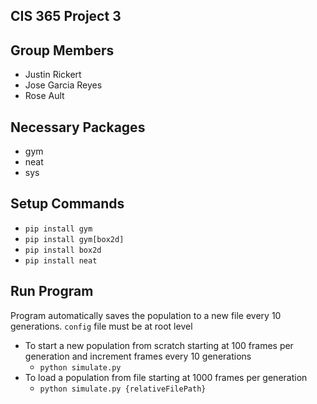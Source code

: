 ## CIS 365 Project 3

## Group Members

* Justin Rickert
* Jose Garcia Reyes
* Rose Ault

## Necessary Packages

* gym
* neat
* sys

## Setup Commands

* `pip install gym`
* `pip install gym[box2d]`
* `pip install box2d`
* `pip install neat`

## Run Program

Program automatically saves the population to a new file every 10 generations. `config` file must be at root level

* To start a new population from scratch starting at 100 frames per generation and increment frames every 10 generations 
    * `python simulate.py`
* To load a population from file starting at 1000 frames per generation
    * `python simulate.py {relativeFilePath}`